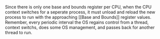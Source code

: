 Since there is only one base and bounds register per CPU, when the CPU context switches for a seperate process, it must unload and reload the new process to run with the approaching [[Base and Bounds]] register values. Remember, every periodic interval the OS regains control from a thread, context switchs, does some OS management, and passes back for another thread to run.